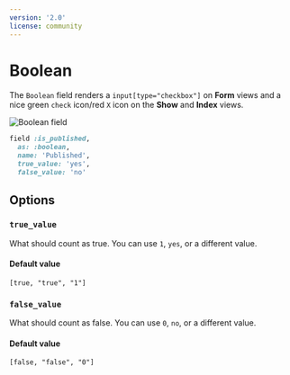 ```yaml
---
version: '2.0'
license: community
---
```


# Boolean

The `Boolean` field renders a `input[type="checkbox"]` on **Form** views and a nice green `check` icon/red `X` icon on the **Show** and **Index** views.

<img :src="('/assets/img/fields/boolean.jpg')" alt="Boolean field" title="Boolean field on the Show view" class="border mb-4" />

```ruby
field :is_published,
  as: :boolean,
  name: 'Published',
  true_value: 'yes',
  false_value: 'no'
```

## Options

### `true_value`

What should count as true. You can use `1`, `yes`, or a different value.

#### Default value

`[true, "true", "1"]`

### `false_value`

What should count as false. You can use `0`, `no`, or a different value.

#### Default value

`[false, "false", "0"]`

